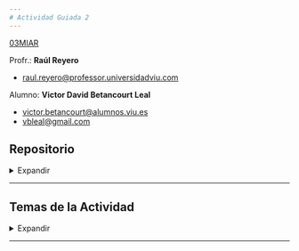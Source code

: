 ```yaml
---
# Actividad Guiada 2
---
```


[03MIAR](https://github.com/vbleal/03MIAR)


Profr.: **Raúl Reyero**

*  [raul.reyero@professor.universidadviu.com](raul.reyero@professor.universidadviu.com)


Alumno: **Victor David Betancourt Leal**

*  [victor.betancourt@alumnos.viu.es](victor.betancourt@alumnos.viu.es)
*  [vbleal@gmail.com](vbleal@gmail.com)


## Repositorio

<details>
    <summary> Expandir </summary>

*  📒 Notebook Colab: [https://drive.google.com/file/d/13Bb38y8v0Z61pJns4Ly1rlFfbaE6QaRL/view?usp=sharing](https://drive.google.com/file/d/13Bb38y8v0Z61pJns4Ly1rlFfbaE6QaRL/view?usp=sharing)

*  🚀 Repositorio GitHub: [https://github.com/vbleal/03MIAR/tree/main/AG2](https://github.com/vbleal/03MIAR/tree/main/AG2)


![]()

</details>

----------------


## Temas de la Actividad

<details>
    <summary> Expandir </summary>

- Programación Dinámica
- Ramificación y Poda
- Descenso del Gradiente
  


</details>

----------------










